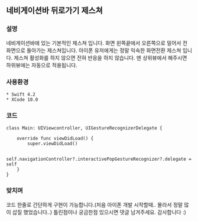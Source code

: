 ## 네비게이션바 뒤로가기 제스쳐

### 설명
네비게이션바에 있는 기본적인 제스쳐 입니다. 화면 왼쪽끝에서 오른쪽으로 밀어서 전 화면으로 돌아가는 제스쳐입니다.
아이폰 유저에게는 정말 익숙한 화면전환 제스쳐 입니다. 제스쳐 활성화를 하지 않으면 전혀 반응을 하지 않습니다. 맨 상위뷰에서 해주시면 하위뷰에는 자동으로 적용됩니다.

### 사용환경
```
* Swift 4.2
* XCode 10.0
```

### 코드
```
class Main: UIViewcontroller, UIGestureRecognizerDelegate {

	override func viewDidLoad() {
        super.viewDidLoad()

        self.navigationController?.interactivePopGestureRecognizer?.delegate = self
	}
}
```

### 맞치며
코드 한줄로 간단하게 구현이 가능합니다.(처음 아이폰 개발 시작할때.. 몰라서 정말 많이 삽질 했었습니다..) 
틀린점이나 궁금한점 있으시면 댓글 남겨주세요. 감사합니다 :)
